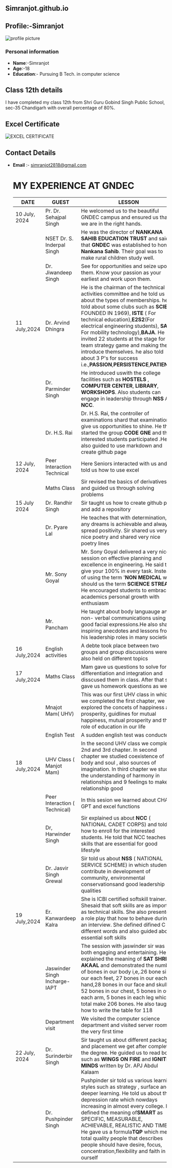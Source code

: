 ## Simranjot.github.io
## Profile:-Simranjot
![profile picture](https://github.com/user-attachments/assets/1b50dcdb-6c56-4b77-bf03-9b7fa5b29d79)
### Personal information
- **Name**:-Simranjot
- **Age**:-18
- **Education**:- Pursuing B Tech. in computer science
## Class 12th details 
I have completed my class 12th from Shri Guru Gobind Singh Public School, sec-35 Chandigarh with overall percentage of 80%.
## Excel Certificate
![EXCEL CERTIFICATE](https://github.com/user-attachments/assets/058414c1-c94e-47fc-a477-51723f0cf41e)
## Contact Details
- **Email** :- simranjot2818@gmail.com
  # MY EXPERIENCE AT GNDEC
  | DATE | GUEST | LESSON |
  |----------|-----------|----------|
  |10 July, 2024| Pr. Dr. Sehajpal Singh | He welcomed us to the beautiful GNDEC campus and ensured us that we are in the right hands.|
  |             | NSET Dr. S. Inderpal Singh | He was the director of **NANKANA SAHIB EDUCATION TRUST** and said that **GNDEC** was established to honour **Nankana Sahib**. Their goal was to make rural children study well. |
  |             | Dr. Jiwandeep Singh | See for opportunities and seize upon them. Know your passion as your earliest and work upon them. |
  |11 July,2024 | Dr. Arvind Dhingra | He is the  chairman of the technical  activities committee and he told us about the types of memberships. he told about some clubs such as **SCIE** ( FOUNDED IN 1969), **ISTE** ( For technical education),**E2S2**(For electrical engineering students), **SAE** ( For mobility technology),**BAJA**. He invited 22 students at the stage for team strategy game and making them introduce themselves. he also told about 3 P's for success i.e.,**PASSION**,**PERSISTENCE**,**PATIENCE**.
  |             |Dr. Parminder Singh | He introduced uswith the college facilities such as **HOSTELS** , **COMPUTER CENTER**, **LIBRARY**, **WORKSHOPS**. Also students can engage in leadership through **NSS** AND **NCC**.
  |             | Dr. H.S. Rai | Dr. H.S. Rai, the controller of examinations shard that examinations give us opportunities to shine. He then started the group **CODE GNE** and the interested students participated .He the also guided to use markdown and create github page|
  | 12 July, 2024 | Peer Interaction Technical | Here Seniors interacted with us and told us how to use excel|
  |               | Maths Class | Sir revised the basics of derivatives and guided us through solving problems |
  | 15 July 2024 | Dr. Randhir Singh | Sir taught us how to create github page and add a repository |
  |               |  Dr. Pyare Lal | He teaches that with determination, any dreams is achievable and always spread positivity. Sir shared us very nice poetry and shared very nice poetry lines|
  |               | Mr. Sony Goyal | Mr. Sony Goyal delivered a very nice session on effective planning and excellence in engineering. He said to give your 100% in every task. Instead of using the term '**NON MEDICAL** we should us the term **SCIENCE STREAM**. He encouraged students to embrace academics personal growth with enthusiasm|
  |               | Mr. Pancham | He taught about body languauge and non- verbal communications using good facial expressions.He also shared inspiring anecdotes and lessons from his leadership roles in many societies|
  | 16 July,2024 | English activities | A debte took place between two groups and group discussions were also held on different topics|
  | 17 July,2024 | Maths Class | Mam gave us questions to solve for differentiation and integration and disscused them in class. After that she gave us  homework questions as well|
  |              | Mnajot Mam( UHV) |This was our first UHV class in which we completed the first chapter, we explored the concets of happiness and prosperity, guidlines for mutual happiness, mutual prosperity and the role of education in our life|
  |              | English Test| A sudden english test was conducted|
  |18 July,2024| UHV Class ( Manjot Mam) | In the second UHV class we completed 2nd and 3rd chapter. In second chapter we studied coexistence of body and soul , also sources of imagination. In third chapter we studied the understanding of harmony in relationships and 9 feelings to make relationship good|
  |               | Peer Interaction ( Technical) | In this sesion we learned about CHAT GPT and excel functions |
  |               | Dr, Harwinder Singh | Sir explained us about **NCC** ( NATIONAL CADET CORPS) and told how to enroll for the interested students. He told that NCC teaches life skills that are essential for good lifestyle|
  |               | Dr. Jasvir Singh Grewal | Sir told us about **NSS** ( NATIONAL SERVICE SCHEME) in which students contribute in development of community, environmental conservationsand good leadership qualities|
  | 19 July,2024 | Er. Kanwardeep Kalra | She is ICBI certified softskill trainer. Shesaid that soft skills are as important as technical skills. She also presented a role play that how to behave durind an interview. She defined difined C as different words and also guided about essential soft skills|
  |              | Jaswinder Singh Incharge- IAPT | The session with jaswinder sir was both engaging and entertaining. He explained the meaning of **SAT SHRI AKAAL** and demonstrated the number of bones in our body i,e,.26 bone sin our each feet, 27 bones in our each hand,28 bones in our face and skull, 52 bones in our chest, 5 bones in our each arm, 5 bones in each leg which in total make 206 bones. He also taught how to write the table for 118|
  |              | Department visit | We visited the computer science department and visited server room for the very first time |
  | 22 July, 2024 | Dr. Surinderbir Singh | Sir taught us about different packages and placement we get after completing the degree. He guided us to read books such as **WINGS ON FIRE** and **IGNITED MINDS** written by Dr. APJ Abdul Kalaam|
  |               | Dr. Pushpinder Singh | Pushpinder sir told us various learning styles such as strategy , surface and deeper learning. He told us about the depression rate which nowdays increasing in almost every college. He defined the meaning of**SMART** as SPECIFIC, MEASURABLE, ACHIEVABLE, REALISTIC AND TIME. He gave us a formula**TQP** which means total quality people that describes people should have desire, focus, concentration,flexibility and faith in ourself|
  
                
  
